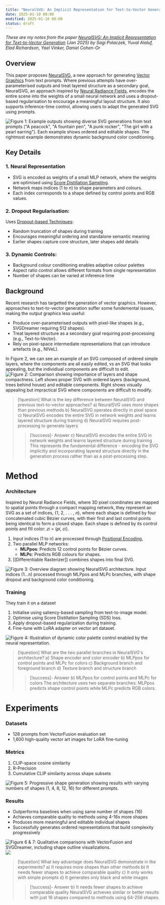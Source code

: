 ```yaml
---
title: "NeuralSVG: An Implicit Representation for Text-to-Vector Generation (Jan 2025)"
date: 2025-01-10 00:00
modified: 2025-01-10 00:00
status: draft
---
```


*These are my notes from the paper [NeuralSVG: An Implicit Representation for Text-to-Vector Generation](https://arxiv.org/abs/2501.03992) (Jan 2025) by Sagi Polaczek, Yuval Alaluf, Elad Richardson, Yael Vinker, Daniel Cohen-Or*

## Overview

This paper proposes [NeuralSVG](../../../permanent/neuralsvg.md), a new approach for generating [Vector Graphics](../../../permanent/vector-graphics.md) from text prompts. Where previous attempts have over-parameterised outputs and treat layered structure as a secondary goal, NeuralSVG, an approach inspired by [Neural Radiance Fields](../../../permanent/Neural%20Radiance%20Fields.md), encodes the entire scene into the weights of a small neural network and uses a dropout-based regularisation to encourage a meaningful layout structure. It also supports inference-time control, allowing users to adapt the generated SVG using prompts.

![Figure 1: Example outputs showing diverse SVG generations from text prompts ("A peacock", "A fountain pen", "A punk rocker", "The girl with a pearl earring"). Each example shows ordered and editable shapes. The rightmost example demonstrates dynamic background color conditioning.](../_media/neuralsvg-an-implicity-represetation-for-text-to-vector-generation-fig-1.png)

## Key Details

### 1. Neural Representation

- SVG is encoded as weights of a small MLP network, where the weights are optimised using [Score Distillation Sampling](../permanent/score-distillation-sampling.md).
- Network maps indices $(1 \ \text{to} \ n)$ to shape parameters and colours.
- Each index corresponds to a shape defined by control points and RGB values.

### 2. Dropout Regularisation:

Uses [Dropout-based Techniques](../../../permanent/Dropout-based%20Techniques.md):

- Random truncation of shapes during training
- Encourages meaningful ordering and standalone semantic meaning
- Earlier shapes capture core structure, later shapes add details


### 3. Dynamic Controls:

- Background colour conditioning enables adaptive colour palettes
- Aspect ratio control allows different formats from single representation
- Number of shapes can be varied at inference time

## Background


Recent research has targetted the generation of vector graphics. However, approaches to text-to-vector generation suffer some fundemental issues, making the output graphics less useful:

- Produce over-parameterised outputs with pixel-like shapes (e.g., SVGDreamer requiring 512 shapes).
- Treat layered structure as a secondary goal requiring post-processing (e.g., Text-to-Vector).
- Rely on pixel-space intermediate representations that can introduce artefacts (e.g., NIVeL).

In Figure 2, we can see an example of an SVG composed of ordered simple layers, where the components are all easily edited, vs an SVG that looks appealing, but the individiual components are difficult to edit.
![Figure 2: Comparison showing importance of layers and shape compactness. Left shows proper SVG with ordered layers (background, trees behind house) and editable components. Right shows visually appealing but impractical SVG where components are difficult to modify.](../_media/neuralsvg-an-implicity-represetation-for-text-to-vector-generation-fig-2.png)


> [!question] What is the key difference between NeuralSVG and previous text-to-vector approaches?
> a) NeuralSVG uses more shapes than previous methods
> b) NeuralSVG operates directly in pixel space
> c) NeuralSVG encodes the entire SVG in network weights and learns layered structure during training
> d) NeuralSVG requires post-processing to generate layers
> > [!success]- Answer
> > c) NeuralSVG encodes the entire SVG in network weights and learns layered structure during training
> > This represents the fundamental difference - encoding the SVG implicitly and incorporating layered structure directly in the generation process rather than as a post-processing step.

# Method

### Architecture

Inspired by Neural Radiance Fields, where 3D pixel coordinates are mapped to spatial points through a
compact mapping network, they represent an SVG as a set of indices, {1, 2, . . . , 𝑛}, where each shape is defined by four concatenated cubic Bézier curves, with their first and last control points being identical to form a closed shape. Each shape is defined by its control points and fill color: 𝑧𝑖 = (𝑝𝑖, 𝑐𝑖).

1. Input indices (1 to n) are processed through [Positional Encoding](../permanent/positional-encoding.md),
2. Two parallel MLP networks:
    - **MLPpos**: Predicts 12 control points for Bézier curves.
    - **MLPc**: Predicts RGB colours for shapes.
3. [[Differentiable Rasterizer]] combines shapes into final SVG.

![Figure 3: Overview diagram showing NeuralSVG architecture. Input indices (1...n) processed through MLPpos and MLPc branches, with shape dropout and background color conditioning.](../_media/neuralsvg-an-implicity-represetation-for-text-to-vector-generation-fig-3.png)

### Training

They train it on a dataset 

1. Initialise using saliency-based sampling from text-to-image model.
2. Optimise using Score Distillation Sampling (SDS) loss.
3. Apply dropout-based regularization during training.
4. Fine-tune with LoRA adapter on vector art dataset.

![Figure 4: Illustration of dynamic color palette control enabled by the neural representation.](../_media/neuralsvg-an-implicity-represetation-for-text-to-vector-generation-fig-4.png)

> [!question] What are the two parallel branches in NeuralSVG's architecture?
> a) Shape encoder and color encoder
> b) MLPpos for control points and MLPc for colors
> c) Background branch and foreground branch
> d) Texture branch and structure branch
> > [!success]- Answer
> > b) MLPpos for control points and MLPc for colors
> > The architecture uses two separate branches: MLPpos predicts shape control points while MLPc predicts RGB colors.

# Experiments

### Datasets

- 128 prompts from VectorFusion evaluation set
- 1,600 high-quality vector art images for LoRA fine-tuning

### Metrics

1. CLIP-space cosine similarity
2. R-Precision
3. Cumulative CLIP similarity across shape subsets

![Figure 5: Progressive shape generation showing results with varying numbers of shapes (1, 4, 8, 12, 16) for different prompts.](../_media/neuralsvg-an-implicity-represetation-for-text-to-vector-generation-fig-5.png)



### Results

- Outperforms baselines when using same number of shapes (16)
- Achieves comparable quality to methods using 4-16x more shapes
- Produces more meaningful and editable individual shapes
- Successfully generates ordered representations that build complexity progressively

![Figure 6 & 7: Qualitative comparisons with VectorFusion and SVGDreamer, including shape outline visualizations.](../_media/neuralsvg-an-implicity-represetation-for-text-to-vector-generation-fig-6.png)
![](../_media/neuralsvg-an-implicity-represetation-for-text-to-vector-generation-fig-7.png)

> [!question] What key advantage does NeuralSVG demonstrate in the experiments?
> a) It requires more shapes than other methods
> b) It needs fewer shapes to achieve comparable quality
> c) It only works with simple prompts
> d) It generates only black and white images
> > [!success]- Answer
> > b) It needs fewer shapes to achieve comparable quality
> > NeuralSVG achieves similar or better results with just 16 shapes compared to methods using 64-256 shapes.